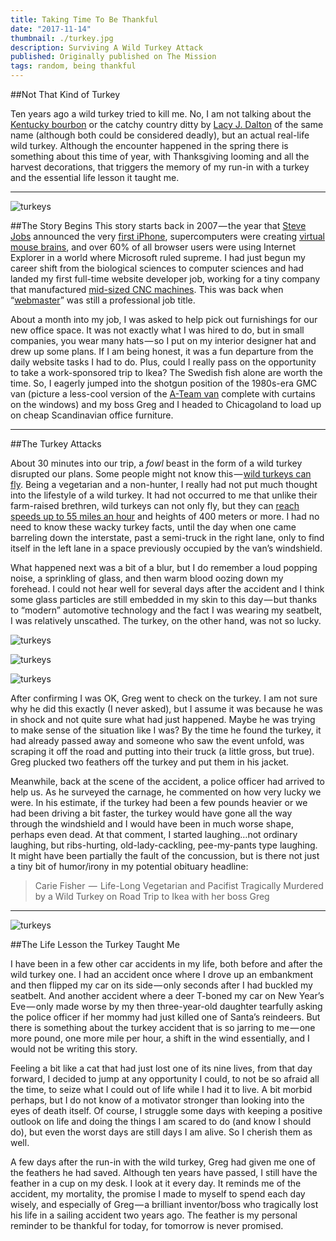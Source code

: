```yaml
---
title: Taking Time To Be Thankful
date: "2017-11-14"
thumbnail: ./turkey.jpg
description: Surviving A Wild Turkey Attack
published: Originally published on The Mission
tags: random, being thankful
---
```


##Not That Kind of Turkey

Ten years ago a wild turkey tried to kill me. No, I am not talking about the <a href="http://wildturkeybourbon.com/" data-href="http://wildturkeybourbon.com/" class="markup--anchor markup--p-anchor" rel="nofollow noopener" target="_blank">Kentucky bourbon</a> or the catchy country ditty by <a href="https://www.youtube.com/watch?v=C6aazMNVMv4" data-href="https://www.youtube.com/watch?v=C6aazMNVMv4" class="markup--anchor markup--p-anchor" rel="nofollow noopener" target="_blank">Lacy J. Dalton</a> of the same name (although both could be considered deadly), but an actual real-life wild turkey. Although the encounter happened in the spring there is something about this time of year, with Thanksgiving looming and all the harvest decorations, that triggers the memory of my run-in with a turkey and the essential life lesson it taught me.</p></div>

<hr>

<div class="kg-card kg-image-card kg-width-medium">

![turkeys](./turkey.png "2007: iPhones and mouse brains and Windows, oh my!")

</div>

##The Story Begins
This story starts back in 2007&#8202;—&#8202;the year that <a href="https://www.wired.com/2015/01/todays-iphone-anniversary-reminds-us-real-innovation-looks-like/" data-href="https://www.wired.com/2015/01/todays-iphone-anniversary-reminds-us-real-innovation-looks-like/" class="markup--anchor markup--p-anchor" rel="noopener nofollow noopener" target="_blank">Steve Jobs</a> announced the very <a href="https://en.wikipedia.org/wiki/IPhone_%281st_generation%29" data-href="https://en.wikipedia.org/wiki/IPhone_(1st_generation)" class="markup--anchor markup--p-anchor" rel="noopener nofollow noopener" target="_blank">first iPhone</a>, supercomputers were creating <a href="http://news.bbc.co.uk/2/hi/technology/6600965.stm" data-href="http://news.bbc.co.uk/2/hi/technology/6600965.stm" class="markup--anchor markup--p-anchor" rel="noopener nofollow noopener" target="_blank">virtual mouse brains</a>, and over 60% of all browser users were using Internet Explorer in a world where Microsoft ruled supreme. I had just begun my career shift from the biological sciences to computer sciences and had landed my first full-time website developer job, working for a tiny company that manufactured <a href="https://www.tormach.com/" data-href="https://www.tormach.com/" class="markup--anchor markup--p-anchor" rel="noopener nofollow noopener" target="_blank">mid-sized CNC machines</a>. <span class="markup--quote markup--p-quote is-other" name="daa21e7a8a8b" data-creator-ids="746740915b09">This was back when “<a href="https://en.wikipedia.org/wiki/Webmaster" data-href="https://en.wikipedia.org/wiki/Webmaster" class="markup--anchor markup--p-anchor" rel="noopener nofollow noopener" target="_blank">webmaster</a>” was still a professional job title.</span></p><p name="69cd" id="69cd" class="graf graf--p graf-after--p graf--trailing">About a month into my job, I was asked to help pick out furnishings for our new office space. It was not exactly what I was hired to do, but in small companies, you wear many hats&#8202;—&#8202;so I put on my interior designer hat and drew up some plans. If I am being honest, it was a fun departure from the daily website tasks I had to do. Plus, could I really pass on the opportunity to take a work-sponsored trip to Ikea? The Swedish fish alone are worth the time. So, I eagerly jumped into the shotgun position of the 1980s-era GMC van (picture a less-cool version of the <a href="http://www.superchevy.com/news/1602-got-40-grand-to-join-the-a-team-buy-this-tribute-van" data-href="http://www.superchevy.com/news/1602-got-40-grand-to-join-the-a-team-buy-this-tribute-van" class="markup--anchor markup--p-anchor" rel="noopener nofollow" target="_blank">A-Team van</a> complete with curtains on the windows) and my boss Greg and I headed to Chicagoland to load up on cheap Scandinavian office furniture.</p>

<hr>

##The Turkey Attacks
<p name="8a81" id="8a81" class="graf graf--p graf-after--h4">About 30 minutes into our trip, a <em class="markup--em markup--p-em">fowl</em> beast in the form of a wild turkey disrupted our plans. Some people might not know this&#8202;—&#8202;<a href="https://youtu.be/T1_hra--u3M" target="_blank" rel="noopener noreferrer">wild turkeys can fly</a>. Being a vegetarian and a non-hunter, I really had not put much thought into the lifestyle of a wild turkey. It had not occurred to me that unlike their farm-raised brethren, wild turkeys can not only fly, but they can <a href="https://www.thespruce.com/fun-facts-about-wild-turkeys-387112" data-href="https://www.thespruce.com/fun-facts-about-wild-turkeys-387112" class="markup--anchor markup--p-anchor" rel="noopener nofollow" target="_blank">reach speeds up to 55 miles an hour</a> and heights of 400 meters or more. I had no need to know these wacky turkey facts, until the day when one came barreling down the interstate, past a semi-truck in the right lane, only to find itself in the left lane in a space previously occupied by the van’s windshield.</p>

<p name="b8a9" id="b8a9" class="graf graf--p graf-after--p">What happened next was a bit of a blur, but I do remember a loud popping noise, a sprinkling of glass, and then warm blood oozing down my forehead. I could not hear well for several days after the accident and I think some glass particles are still embedded in my skin to this day&#8202;—&#8202;but thanks to “modern” automotive technology and the fact I was wearing my seatbelt, I was relatively unscathed. The turkey, on the other hand, was not so lucky.</p>


<div class="kg-card kg-image-card kg-width-medium">

![turkeys](./turkey2.jpg "My seat after the accident. Notice the person-shaped area sans glass.")

</div>

<div class="kg-card kg-image-card kg-width-medium">

![turkeys](./turkey3.jpg "Notice no airbag deployed…guessing the van did not have one.")

</div>

<div class="kg-card kg-image-card kg-width-medium">

![turkeys](./turkey4.jpg "You can see from these photos how very close I got to a turkey in the face.")

</div>

<p name="b07c" id="b07c" class="graf graf--p graf-after--figure">After confirming I was OK, Greg went to check on the turkey. I am not sure why he did this exactly (I never asked), but I assume it was because he was in shock and not quite sure what had just happened. Maybe he was trying to make sense of the situation like I was? By the time he found the turkey, it had already passed away and someone who saw the event unfold, was scraping it off the road and putting into their truck (a little gross, but true). Greg plucked two feathers off the turkey and put them in his jacket.</p>

<p name="3d88" id="3d88" class="graf graf--p graf-after--p">Meanwhile, back at the scene of the accident, a police officer had arrived to help us. As he surveyed the carnage, he commented on how very lucky we were. In his estimate, if the turkey had been a few pounds heavier or we had been driving a bit faster, the turkey would have gone all the way through the windshield and I would have been in much worse shape, perhaps even dead. At that comment, I started laughing…not ordinary laughing, but ribs-hurting, old-lady-cackling, pee-my-pants type laughing. It might have been partially the fault of the concussion, but is there not just a tiny bit of humor/irony in my potential obituary headline:</p>

<blockquote name="4f4d" id="4f4d" class="graf graf--pullquote graf-after--p">Carie Fisher &#8202;—&#8202; Life-Long Vegetarian and Pacifist Tragically Murdered by a Wild Turkey on Road Trip to&nbsp;Ikea with her boss Greg</blockquote>

<hr>

<div class="kg-card kg-image-card kg-width-medium">

![turkeys](./turkey5.jpg "Just be happy mug filled with pens, pencils, and my turkey feather.")

</div>

##The Life Lesson the Turkey Taught Me

I have been in a few other car accidents in my life, both before and after the wild turkey one. I had an accident once where I drove up an embankment and then flipped my car on its side — only seconds after I had buckled my seatbelt. And another accident where a deer T-boned my car on New Year’s Eve — only made worse by my then three-year-old daughter tearfully asking the police officer if her mommy had just killed one of Santa’s reindeers. But there is something about the turkey accident that is so jarring to me — one more pound, one more mile per hour, a shift in the wind essentially, and I would not be writing this story.

Feeling a bit like a cat that had just lost one of its nine lives, from that day forward, I decided to jump at any opportunity I could, to not be so afraid all the time, to seize what I could out of life while I had it to live. A bit morbid perhaps, but I do not know of a motivator stronger than looking into the eyes of death itself. Of course, I struggle some days with keeping a positive outlook on life and doing the things I am scared to do (and know I should do), but even the worst days are still days I am alive. So I cherish them as well.

A few days after the run-in with the wild turkey, Greg had given me one of the feathers he had saved. Although ten years have passed, I still have the feather in a cup on my desk. I look at it every day. It reminds me of the accident, my mortality, the promise I made to myself to spend each day wisely, and especially of Greg — a brilliant inventor/boss who tragically lost his life in a sailing accident two years ago. The feather is my personal reminder to be thankful for today, for tomorrow is never promised.

